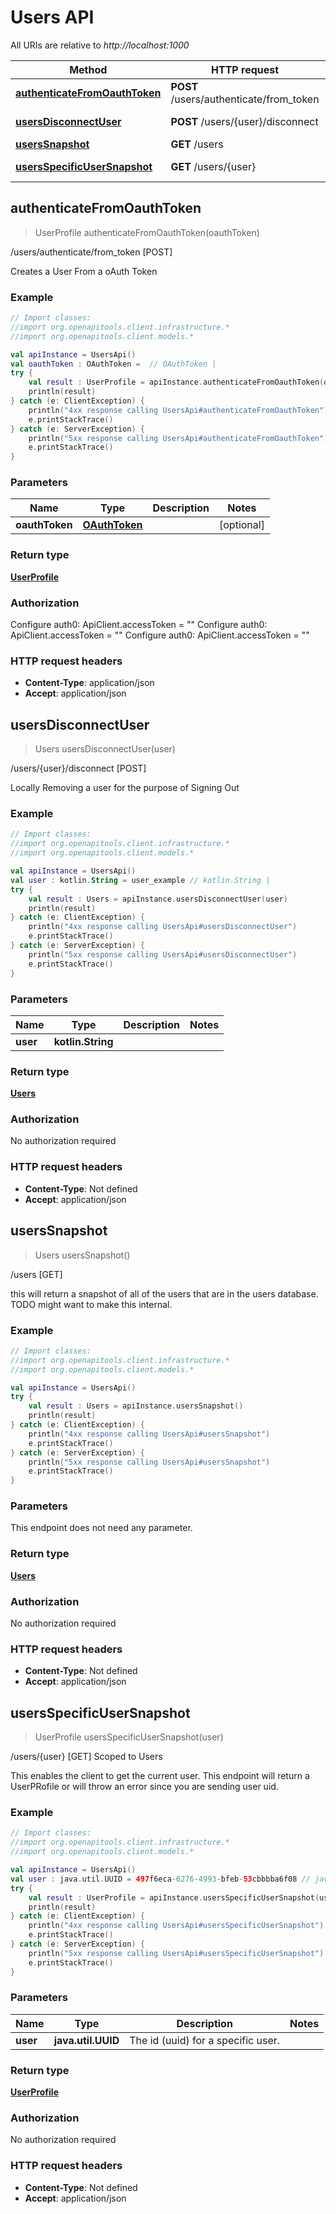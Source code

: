 # Users API

All URIs are relative to *http://localhost:1000*

Method | HTTP request | Description
------------- | ------------- | -------------
[**authenticateFromOauthToken**](UsersApi.md#authenticateFromOauthToken) | **POST** /users/authenticate/from_token | /users/authenticate/from_token [POST]
[**usersDisconnectUser**](UsersApi.md#usersDisconnectUser) | **POST** /users/\{user\}/disconnect | /users/\{user\}/disconnect [POST]
[**usersSnapshot**](UsersApi.md#usersSnapshot) | **GET** /users | /users [GET]
[**usersSpecificUserSnapshot**](UsersApi.md#usersSpecificUserSnapshot) | **GET** /users/\{user\} | /users/\{user\} [GET] Scoped to Users


<a id="authenticateFromOauthToken"></a>
## **authenticateFromOauthToken**
> UserProfile authenticateFromOauthToken(oauthToken)

/users/authenticate/from_token [POST]

Creates a User From a oAuth Token

### Example
```kotlin
// Import classes:
//import org.openapitools.client.infrastructure.*
//import org.openapitools.client.models.*

val apiInstance = UsersApi()
val oauthToken : OAuthToken =  // OAuthToken | 
try {
    val result : UserProfile = apiInstance.authenticateFromOauthToken(oauthToken)
    println(result)
} catch (e: ClientException) {
    println("4xx response calling UsersApi#authenticateFromOauthToken")
    e.printStackTrace()
} catch (e: ServerException) {
    println("5xx response calling UsersApi#authenticateFromOauthToken")
    e.printStackTrace()
}
```

### Parameters

Name | Type | Description  | Notes
------------- | ------------- | ------------- | -------------
 **oauthToken** | [**OAuthToken**](OAuthToken.md)|  | [optional]

### Return type

[**UserProfile**](UserProfile.md)

### Authorization


Configure auth0:
    ApiClient.accessToken = ""
Configure auth0:
    ApiClient.accessToken = ""
Configure auth0:
    ApiClient.accessToken = ""

### HTTP request headers

 - **Content-Type**: application/json
 - **Accept**: application/json

<a id="usersDisconnectUser"></a>
## **usersDisconnectUser**
> Users usersDisconnectUser(user)

/users/\{user\}/disconnect [POST]

Locally Removing a user for the purpose of Signing Out

### Example
```kotlin
// Import classes:
//import org.openapitools.client.infrastructure.*
//import org.openapitools.client.models.*

val apiInstance = UsersApi()
val user : kotlin.String = user_example // kotlin.String | 
try {
    val result : Users = apiInstance.usersDisconnectUser(user)
    println(result)
} catch (e: ClientException) {
    println("4xx response calling UsersApi#usersDisconnectUser")
    e.printStackTrace()
} catch (e: ServerException) {
    println("5xx response calling UsersApi#usersDisconnectUser")
    e.printStackTrace()
}
```

### Parameters

Name | Type | Description  | Notes
------------- | ------------- | ------------- | -------------
 **user** | **kotlin.String**|  |

### Return type

[**Users**](Users.md)

### Authorization

No authorization required

### HTTP request headers

 - **Content-Type**: Not defined
 - **Accept**: application/json

<a id="usersSnapshot"></a>
## **usersSnapshot**
> Users usersSnapshot()

/users [GET]

this will return a snapshot of all of the users that are in the users database. TODO might want to make this internal.

### Example
```kotlin
// Import classes:
//import org.openapitools.client.infrastructure.*
//import org.openapitools.client.models.*

val apiInstance = UsersApi()
try {
    val result : Users = apiInstance.usersSnapshot()
    println(result)
} catch (e: ClientException) {
    println("4xx response calling UsersApi#usersSnapshot")
    e.printStackTrace()
} catch (e: ServerException) {
    println("5xx response calling UsersApi#usersSnapshot")
    e.printStackTrace()
}
```

### Parameters
This endpoint does not need any parameter.

### Return type

[**Users**](Users.md)

### Authorization

No authorization required

### HTTP request headers

 - **Content-Type**: Not defined
 - **Accept**: application/json

<a id="usersSpecificUserSnapshot"></a>
## **usersSpecificUserSnapshot**
> UserProfile usersSpecificUserSnapshot(user)

/users/\{user\} [GET] Scoped to Users

This enables the client to get the current user.  This endpoint will return a UserPRofile or will throw an error since you are sending user uid.

### Example
```kotlin
// Import classes:
//import org.openapitools.client.infrastructure.*
//import org.openapitools.client.models.*

val apiInstance = UsersApi()
val user : java.util.UUID = 497f6eca-6276-4993-bfeb-53cbbbba6f08 // java.util.UUID | The id (uuid) for a specific user.
try {
    val result : UserProfile = apiInstance.usersSpecificUserSnapshot(user)
    println(result)
} catch (e: ClientException) {
    println("4xx response calling UsersApi#usersSpecificUserSnapshot")
    e.printStackTrace()
} catch (e: ServerException) {
    println("5xx response calling UsersApi#usersSpecificUserSnapshot")
    e.printStackTrace()
}
```

### Parameters

Name | Type | Description  | Notes
------------- | ------------- | ------------- | -------------
 **user** | **java.util.UUID**| The id (uuid) for a specific user. |

### Return type

[**UserProfile**](UserProfile.md)

### Authorization

No authorization required

### HTTP request headers

 - **Content-Type**: Not defined
 - **Accept**: application/json

